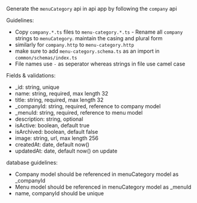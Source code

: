 Generate the `menuCategory` api in api app by following the `company` api

Guidelines:

- Copy `company.*.ts` files to `menu-category.*.ts` - Rename all `company` strings to `menuCategory`. maintain the
  casing and plural form
- similarly for `company.http` to `menu-category.http`
- make sure to add `menu-category.schema.ts` as an import in `common/schemas/index.ts`
- File names use `-` as seperator whereas strings in file use camel case

Fields & validations:

- \_id: string, unique
- name: string, required, max length 32
- title: string, required, max length 32
- \_companyId: string, required, reference to company model
- \_menuId: string, required, reference to menu model
- description: string, optional
- isActive: boolean, default true
- isArchived: boolean, default false
- image: string, url, max length 256
- createdAt: date, default now()
- updatedAt: date, default now() on update

database guidelines:

- Company model should be referenced in menuCategory model as \_companyId
- Menu model should be referenced in menuCategory model as \_menuId
- name, companyId should be unique
